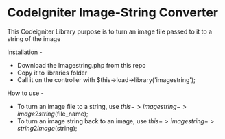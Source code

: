 # CodeIgniter Image-String Converter
This Codeigniter Library purpose is to turn an image file passed to it to a string of the image

Installation -
- Download the Imagestring.php from this repo
- Copy it to libraries folder
- Call it on the controller with $this->load->library('imagestring');

How to use -
- To turn an image file to a string, use $this->imagestring->image2string($file_name);
- To turn an image string back to an image, use $this->imagestring->string2image($string);
